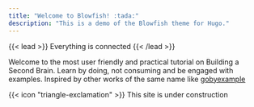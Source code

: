 ```yaml
---
title: "Welcome to Blowfish! :tada:"
description: "This is a demo of the Blowfish theme for Hugo."
---
```


{{< lead >}} Everything is connected {{< /lead >}}


Welcome to the most user friendly and practical tutorial on Building a Second Brain. Learn by doing, not consuming and be engaged with examples. Inspired by other works of the same name like [gobyexample](https://gobyexample.com/)

<div class="flex px-4 py-2 mb-8 text-base rounded-md bg-primary-100 dark:bg-primary-900">
  <span class="flex items-center ltr:pr-3 rtl:pl-3 text-primary-400">
    {{< icon "triangle-exclamation" >}}
  </span>
  <span class="flex items-center justify-between grow dark:text-neutral-300">
    <span class="prose dark:prose-invert">This site is under construction 
